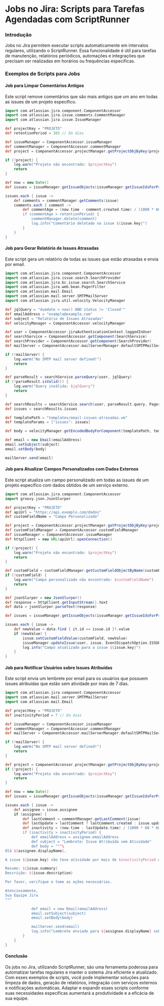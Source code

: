 # Jobs no Jira: Scripts para Tarefas Agendadas com ScriptRunner

### Introdução
Jobs no Jira permitem executar scripts automaticamente em intervalos regulares, utilizando o ScriptRunner. Essa funcionalidade é útil para tarefas de manutenção, relatórios periódicos, automações e integrações que precisam ser realizadas em horários ou frequências específicas.

### Exemplos de Scripts para Jobs

#### Job para Limpar Comentários Antigos

Este script remove comentários que são mais antigos que um ano em todas as issues de um projeto específico.

```groovy
import com.atlassian.jira.component.ComponentAccessor
import com.atlassian.jira.issue.comments.CommentManager
import com.atlassian.jira.issue.IssueManager

def projectKey = "PROJETO"
def retentionPeriod = 365 // Em dias

def issueManager = ComponentAccessor.issueManager
def commentManager = ComponentAccessor.commentManager
def project = ComponentAccessor.projectManager.getProjectObjByKey(projectKey)

if (!project) {
    log.warn("Projeto não encontrado: $projectKey")
    return
}

def now = new Date()
def issues = issueManager.getIssueObjects(issueManager.getIssueIdsForProject(project.id))

issues.each { issue ->
    def comments = commentManager.getComments(issue)
    comments.each { comment ->
        def commentAge = (now.time - comment.created.time) / (1000 * 60 * 60 * 24)
        if (commentAge > retentionPeriod) {
            commentManager.delete(comment)
            log.info("Comentário deletado na issue ${issue.key}")
        }
    }
}
```

#### Job para Gerar Relatório de Issues Atrasadas

Este script gera um relatório de todas as issues que estão atrasadas e envia por email.

```groovy
import com.atlassian.jira.component.ComponentAccessor
import com.atlassian.jira.issue.search.SearchProvider
import com.atlassian.jira.bc.issue.search.SearchService
import com.atlassian.jira.web.bean.PagerFilter
import com.atlassian.mail.Email
import com.atlassian.mail.server.SMTPMailServer
import com.atlassian.jira.util.velocity.VelocityManager

def jqlQuery = "duedate < now() AND status != 'Closed'"
def emailAddress = "example@example.com"
def subject = "Relatório de Issues Atrasadas"
def velocityManager = ComponentAccessor.velocityManager

def user = ComponentAccessor.jiraAuthenticationContext.loggedInUser
def searchService = ComponentAccessor.getComponent(SearchService)
def searchProvider = ComponentAccessor.getComponent(SearchProvider)
def mailServer = ComponentAccessor.mailServerManager.defaultSMTPMailServer

if (!mailServer) {
    log.warn("No SMTP mail server defined!")
    return
}

def parseResult = searchService.parseQuery(user, jqlQuery)
if (!parseResult.isValid()) {
    log.warn("Query inválida: $jqlQuery")
    return
}

def searchResults = searchService.search(user, parseResult.query, PagerFilter.getUnlimitedFilter())
def issues = searchResults.issues

def templatePath = "templates/email-issues-atrasadas.vm"
def templateParams = ["issues": issues]

def body = velocityManager.getEncodedBodyForComponent(templatePath, templateParams, "UTF-8")

def email = new Email(emailAddress)
email.setSubject(subject)
email.setBody(body)

mailServer.send(email)
```

#### Job para Atualizar Campos Personalizados com Dados Externos

Este script atualiza um campo personalizado em todas as issues de um projeto específico com dados obtidos de um serviço externo.

```groovy
import com.atlassian.jira.component.ComponentAccessor
import groovy.json.JsonSlurper

def projectKey = "PROJETO"
def apiUrl = "https://api.exemplo.com/dados"
def customFieldName = "Campo Personalizado"

def project = ComponentAccessor.projectManager.getProjectObjByKey(projectKey)
def customFieldManager = ComponentAccessor.customFieldManager
def issueManager = ComponentAccessor.issueManager
def httpClient = new URL(apiUrl).openConnection()

if (!project) {
    log.warn("Projeto não encontrado: $projectKey")
    return
}

def customField = customFieldManager.getCustomFieldObjectByName(customFieldName)
if (!customField) {
    log.warn("Campo personalizado não encontrado: $customFieldName")
    return
}

def jsonSlurper = new JsonSlurper()
def response = httpClient.getInputStream().text
def data = jsonSlurper.parseText(response)

def issues = issueManager.getIssueObjects(issueManager.getIssueIdsForProject(project.id))

issues.each { issue ->
    def newValue = data.find { it.id == issue.id }?.value
    if (newValue) {
        issue.setCustomFieldValue(customField, newValue)
        issueManager.updateIssue(user, issue, EventDispatchOption.ISSUE_UPDATED, false)
        log.info("Campo atualizado para a issue ${issue.key}")
    }
}
```

#### Job para Notificar Usuários sobre Issues Atribuídas

Este script envia um lembrete por email para os usuários que possuem issues atribuídas que estão sem atividade por mais de 7 dias.

```groovy
import com.atlassian.jira.component.ComponentAccessor
import com.atlassian.mail.server.SMTPMailServer
import com.atlassian.mail.Email

def projectKey = "PROJETO"
def inactivityPeriod = 7 // Em dias

def issueManager = ComponentAccessor.issueManager
def commentManager = ComponentAccessor.commentManager
def mailServer = ComponentAccessor.mailServerManager.defaultSMTPMailServer

if (!mailServer) {
    log.warn("No SMTP mail server defined!")
    return
}

def project = ComponentAccessor.projectManager.getProjectObjByKey(projectKey)
if (!project) {
    log.warn("Projeto não encontrado: $projectKey")
    return
}

def now = new Date()
def issues = issueManager.getIssueObjects(issueManager.getIssueIdsForProject(project.id))

issues.each { issue ->
    def assignee = issue.assignee
    if (assignee) {
        def lastComment = commentManager.getLastComment(issue)
        def lastUpdate = lastComment ? lastComment.created : issue.updated
        def inactivity = (now.time - lastUpdate.time) / (1000 * 60 * 60 * 24)
        if (inactivity > inactivityPeriod) {
            def emailAddress = assignee.emailAddress
            def subject = "Lembrete: Issue Atribuída sem Atividade"
            def body = """\
Olá ${assignee.displayName},

A issue ${issue.key} não teve atividade por mais de $inactivityPeriod dias.

Resumo: ${issue.summary}
Descrição: ${issue.description}

Por favor, verifique e tome as ações necessárias.

Atenciosamente,
Sua Equipe Jira
"""

            def email = new Email(emailAddress)
            email.setSubject(subject)
            email.setBody(body)

            mailServer.send(email)
            log.info("Lembrete enviado para ${assignee.displayName} sobre a issue ${issue.key}")
        }
    }
}
```

#### Conclusão

Os jobs no Jira, utilizando ScriptRunner, são uma ferramenta poderosa para automatizar tarefas regulares e manter o sistema Jira eficiente e atualizado. Com esses exemplos de scripts, você pode implementar soluções para limpeza de dados, geração de relatórios, integração com serviços externos e notificações automáticas. Adaptar e expandir esses scripts conforme suas necessidades específicas aumentará a produtividade e a eficácia de sua equipe.